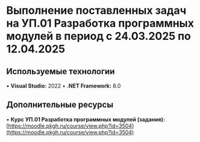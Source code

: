 # Выполнение поставленных задач на УП.01 Разработка программных модулей в период с 24.03.2025 по 12.04.2025

## Используемые технологии

•   **Visual Studio:** 2022
•   **.NET Framework:** 8.0

## Дополнительные ресурсы

•   **Курс УП.01 Разработка программных модулей (задания):** [https://moodle.pkgh.ru/course/view.php?id=3504](https://moodle.pkgh.ru/course/view.php?id=3504)
